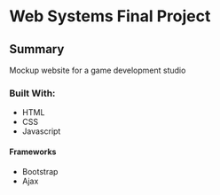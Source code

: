 # Web Systems Final Project

## Summary
Mockup website for a game development studio

### Built With:
* HTML
* CSS
* Javascript

#### Frameworks
* Bootstrap
* Ajax
